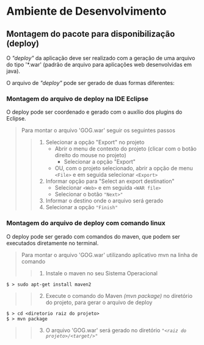 # Ambiente de Desenvolvimento

## Montagem do pacote para disponibilização (deploy)
O *"deploy"* da aplicação deve ser realizado com a geração de uma arquivo do tipo '*.war' (padrão de arquivo para aplicações web desenvolvidas em java).

O arquivo de *"deploy"* pode ser gerado de duas formas diferentes:

### Montagem do arquivo de deploy na IDE Eclipse
O deploy pode ser coordenado e gerado com o auxílio dos plugins do Eclipse.

> Para montar o arquivo 'GOG.war' seguir os seguintes passos
>> 1. Selecionar a opção "Export" no projeto
>>    * Abrir o menu de contexto do projeto (clicar com o botão direito do mouse no projeto)
>>      * Selecionar a opção "Export"
>>    * OU, com o projeto selecionado, abrir a opção de menu ```<File>``` e em seguida selecionar ```<Export>```
>> 2. Informar opção para "Select an export destination"
>>    * Selecionar ```<Web>``` e em seguida ```<WAR file>```
>>    * Selecionar o botão ```"Next>"```
>> 3. Informar o destino onde o arquivo será gerado
>> 4. Selecionar a opção ```"Finish"```

### Montagem do arquivo de deploy com comando linux
O deploy pode ser gerado com comandos do maven, que podem ser executados diretamente no terminal.

> Para montar o arquivo 'GOG.war' utilizando aplicativo mvn na linha de comando
>> 1. Instale o maven no seu Sistema Operacional

```console
$ > sudo apt-get install maven2
```

>> 2. Execute o comando do Maven *(mvn package)* no diretório do projeto, para gerar o arquivo de deploy
```console
$ > cd <diretorio raiz do projeto>
$ > mvn package
```
>> 3. O arquivo 'GOG.war' será gerado no diretório *```"<raiz do projeto>/<target/>"```*
